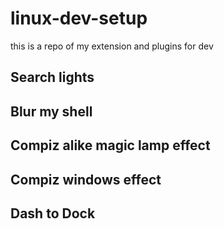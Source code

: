 # linux-dev-setup
this is a repo of my extension and plugins for dev 


## Search lights
## Blur my shell
## Compiz alike magic lamp effect
## Compiz windows effect
## Dash to Dock
